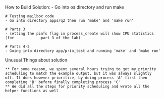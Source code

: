 How to Build Solution:
	- Go into os directory and run make

	# Testing mailbox code
	- Go into directory apps/q2 then run 'make' and 'make run'

	# Parts 3
	- setting the pinfo flag in process_create will show CPU statistics (for 			part 3 of the lab)
	
	# Parts 4-5
	- Going into directory app/prio_test and running 'make' and 'make run'


Unusual Things about solution
	
	** For some reason, we spent several hours trying to get my priority scheduling to match the example output, but it was always slightly off. It does however prioritize, by doing process 'A' first then completing 'B' before finally completing process 'C'
 	** We did all the steps for priority scheduling and wrote all the helper functions as well


